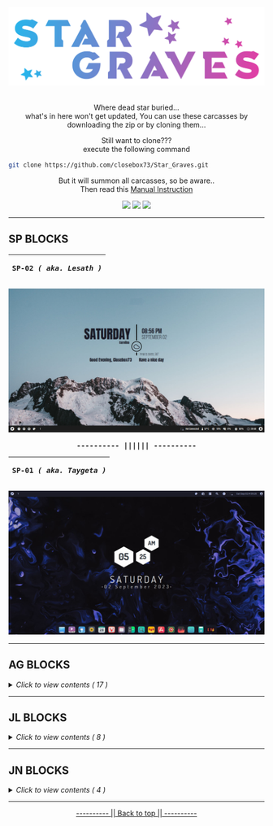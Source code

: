 <a name="readme-top"></a>
<br>
![greetings](/Asset/Head.png)
<br>
<br>

<p align="center">
Where dead star buried... <br>
what's in here won't get updated, You can use these carcasses by downloading the zip or by cloning them...
</p>

<p align="center">
Still want to clone??? <br>
execute the following command
</p>


```bash
git clone https://github.com/closebox73/Star_Graves.git
  ```
  
<p align="center">
But it will summon all carcasses, so be aware.. <br>
Then read this <a href="https://github.com/closebox73/applying-theme">Manual Instruction</a>
</p>

<p align="center">
  <img src="https://img.shields.io/github/repo-size/closebox73/Star_Graves?style=for-the-badge&color=2AB1E8">
  <img src="https://api.visitorbadge.io/api/VisitorHit?user=closebox73&repo=Star_Graves&countColor=%239070C1">
  <img src="https://img.shields.io/github/license/closebox73/Star_Graves?style=for-the-badge&color=DD3FA4">
</p>

------------------------------------------------------------------------

## SP BLOCKS

|<p align="center"><b><samp>SP-02 </samp></b><i><samp>( aka. Lesath )</samp></i></p>|
|-----|
![](/Asset/SP-02.jpg)

<p align="center"><b><samp>---------- |||||| ----------</samp></b></p>

|<p align="center"><b><samp>SP-01 </samp></b><i><samp>( aka. Taygeta )</samp></i></p>|
|-----|
![](/Asset/SP-01.jpg)

------------------------------------------------------------------------

## AG BLOCKS
<details>
<summary><em>Click to view contents ( 17 )</em></summary>
<br>

|<p align="center"><b><samp>AG-17 </samp></b><i><samp>( aka. Meissa )</samp></i></p>|
|-----|
![](/Asset/AG-17.jpg)

<p align="center"><b><samp>---------- |||||| ----------</samp></b></p>

|<p align="center"><b><samp>AG-16 </samp></b><i><samp>( aka. Rigel )</samp></i></p>|
|-----|
![](/Asset/AG-16.jpg)

<p align="center"><b><samp>---------- |||||| ----------</samp></b></p>

|<p align="center"><b><samp>AG-15 </samp></b><i><samp>( aka. Atlas )</samp></i></p>|
|-----|
![](/Asset/AG-15.jpg)

<p align="center"><b><samp>---------- |||||| ----------</samp></b></p>

|<p align="center"><b><samp>AG-14 </samp></b><i><samp>( aka. Alcyone )</samp></i></p>|
|-----|
![](/Asset/AG-14.jpg)

<p align="center"><b><samp>---------- |||||| ----------</samp></b></p>

|<p align="center"><b><samp>AG-13 </samp></b><i><samp>( aka. Acrux )</samp></i></p>|
|-----|
![](/Asset/AG-13.jpg)

<p align="center"><b><samp>---------- |||||| ----------</samp></b></p>

|<p align="center"><b><samp>AG-12 </samp></b><i><samp>( aka. Sarin )</samp></i></p>|
|-----|
![](/Asset/AG-12.jpg)

<p align="center"><b><samp>---------- |||||| ----------</samp></b></p>

|<p align="center"><b><samp>AG-11 </samp></b><i><samp>( aka. Polaris )</samp></i></p>|
|-----|
![](/Asset/AG-11.jpg)

<p align="center"><b><samp>---------- |||||| ----------</samp></b></p>

|<p align="center"><b><samp>AG-10 </samp></b><i><samp>( aka. Canopus )</samp></i></p>|
|-----|
![](/Asset/AG-10.jpg)

<p align="center"><b><samp>---------- |||||| ----------</samp></b></p>

|<p align="center"><b><samp>AG-09 </samp></b><i><samp>( aka. Arrakis )</samp></i></p>|
|-----|
![](/Asset/AG-09.jpg)

<p align="center"><b><samp>---------- |||||| ----------</samp></b></p>

|<p align="center"><b><samp>AG-08 </samp></b><i><samp>( aka. Izar )</samp></i></p>|
|-----|
![](/Asset/AG-08.jpg)

<p align="center"><b><samp>---------- |||||| ----------</samp></b></p>

|<p align="center"><b><samp>AG-07 </samp></b><i><samp>( aka. Giauzar )</samp></i></p>|
|-----|
![](/Asset/AG-07.jpg)

<p align="center"><b><samp>---------- |||||| ----------</samp></b></p>

|<p align="center"><b><samp>AG-06 </samp></b><i><samp>( aka. Arcturus )</samp></i></p>|
|-----|
![](/Asset/AG-06.jpg)

<p align="center"><b><samp>---------- |||||| ----------</samp></b></p>

|<p align="center"><b><samp>AG-05 </samp></b><i><samp>( aka. Gomeisa )</samp></i></p>|
|-----|
![](/Asset/AG-05.jpg)

<p align="center"><b><samp>---------- |||||| ----------</samp></b></p>

|<p align="center"><b><samp>AG-04 </samp></b><i><samp>( aka. Alderamin )</samp></i></p>|
|-----|
![](/Asset/AG-04.jpg)

<p align="center"><b><samp>---------- |||||| ----------</samp></b></p>

|<p align="center"><b><samp>AG-03 </samp></b><i><samp>( aka. Rischa )</samp></i></p>|
|-----|
![](/Asset/AG-03.jpg)

<p align="center"><b><samp>---------- |||||| ----------</samp></b></p>

|<p align="center"><b><samp>AG-02 </samp></b><i><samp>( aka. Tarf Light )</samp></i></p>|
|-----|
![](/Asset/AG-02.jpg)

<p align="center"><b><samp>---------- |||||| ----------</samp></b></p>

|<p align="center"><b><samp>AG-01 </samp></b><i><samp>( aka. Tarf Dark )</samp></i></p>|
|-----|
![](/Asset/AG-01.jpg)

</details>

------------------------------------------------------------------------

## JL BLOCKS
<details>
<summary><em>Click to view contents ( 8 )</em></summary>
<br>

|<p align="center"><b><samp>JL-08 </samp></b><i><samp>( aka. Fornax )</samp></i></p>|
|-----|
![](/Asset/JL-08.jpg)

<p align="center"><b><samp>---------- |||||| ----------</samp></b></p>

|<p align="center"><b><samp>JL-07 </samp></b><i><samp>( aka. Pollux )</samp></i></p>|
|-----|
![](/Asset/JL-07.jpg)

<p align="center"><b><samp>---------- |||||| ----------</samp></b></p>

|<p align="center"><b><samp>JL-06 </samp></b><i><samp>( aka. Cursa )</samp></i></p>|
|-----|
![](/Asset/JL-06.jpg)

<p align="center"><b><samp>---------- |||||| ----------</samp></b></p>

|<p align="center"><b><samp>JL-05 </samp></b><i><samp>( aka. Achernar )</samp></i></p>|
|-----|
![](/Asset/JL-05.jpg)

<p align="center"><b><samp>---------- |||||| ----------</samp></b></p>

|<p align="center"><b><samp>JL-04 </samp></b><i><samp>( aka. Azimech )</samp></i></p>|
|-----|
![](/Asset/JL-04.jpg)

<p align="center"><b><samp>---------- |||||| ----------</samp></b></p>

|<p align="center"><b><samp>JL-03 </samp></b><i><samp>( aka. Albireo )</samp></i></p>|
|-----|
![](/Asset/JL-03.jpg)

<p align="center"><b><samp>---------- |||||| ----------</samp></b></p>

|<p align="center"><b><samp>JL-02 </samp></b><i><samp>( aka. Castor )</samp></i></p>|
|-----|
![](/Asset/JL-02.jpg)

<p align="center"><b><samp>---------- |||||| ----------</samp></b></p>

|<p align="center"><b><samp>JL-01 </samp></b><i><samp>( aka. Mizar )</samp></i></p>|
|-----|
![](/Asset/JL-01.jpg)

</details>

------------------------------------------------------------------------

## JN BLOCKS
<details>
<summary><em>Click to view contents ( 4 )</em></summary>
<br>

|<p align="center"><b><samp>JN-04 </samp></b><i><samp>( aka. Mira )</samp></i></p>|
|-----|
![](/Asset/JN-04.jpg)

<p align="center"><b><samp>---------- |||||| ----------</samp></b></p>

|<p align="center"><b><samp>JN-03 </samp></b><i><samp>( aka. Tegmine )</samp></i></p>|
|-----|
![](/Asset/JN-03.jpg)

<p align="center"><b><samp>---------- |||||| ----------</samp></b></p>

|<p align="center"><b><samp>JN-02</samp></b></p>|
|-----|
![](/Asset/JN-02.jpg)

<p align="center"><b><samp>---------- |||||| ----------</samp></b></p>

|<p align="center"><b><samp>JN-01</samp></b></p>|
|-----|
![](/Asset/JN-01.jpg)

</details>

------------------------------------------------------------------------

<p align="center"><a href="#readme-top">---------- || Back to top || ----------</a></p>
